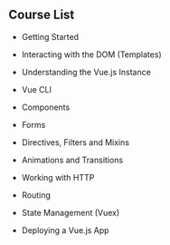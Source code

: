 ## Course List

- Getting Started

- Interacting with the DOM (Templates)

- Understanding the Vue.js Instance

- Vue CLI

- Components

- Forms

- Directives, Filters and Mixins

- Animations and Transitions

- Working with HTTP

- Routing

- State Management (Vuex)

- Deploying a Vue.js App